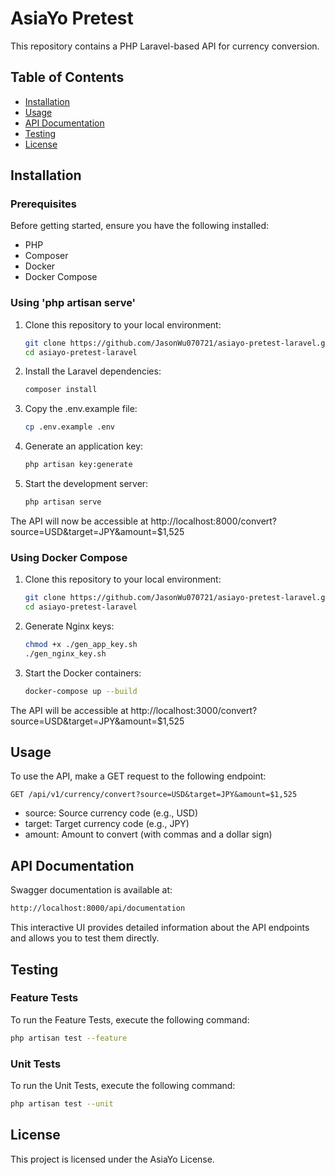 # AsiaYo Pretest

This repository contains a PHP Laravel-based API for currency conversion.

## Table of Contents

- [Installation](#installation)
- [Usage](#usage)
- [API Documentation](#api-documentation)
- [Testing](#testing)
- [License](#license)

## Installation

### Prerequisites

Before getting started, ensure you have the following installed:

- PHP
- Composer
- Docker
- Docker Compose

### Using 'php artisan serve'

1. Clone this repository to your local environment:

   ```sh
   git clone https://github.com/JasonWu070721/asiayo-pretest-laravel.git
   cd asiayo-pretest-laravel
   ```

2. Install the Laravel dependencies:

   ```sh
   composer install
   ```

3. Copy the .env.example file:

   ```sh
   cp .env.example .env
   ```

4. Generate an application key:

   ```sh
   php artisan key:generate
   ```

5. Start the development server:

   ```sh
   php artisan serve
   ```

The API will now be accessible at http://localhost:8000/convert?source=USD&target=JPY&amount=$1,525

### Using Docker Compose

1. Clone this repository to your local environment:

   ```sh
   git clone https://github.com/JasonWu070721/asiayo-pretest-laravel.git
   cd asiayo-pretest-laravel
   ```

2. Generate Nginx keys:

   ```sh
   chmod +x ./gen_app_key.sh
   ./gen_nginx_key.sh
   ```

3. Start the Docker containers:

   ```sh
   docker-compose up --build
   ```

The API will be accessible at http://localhost:3000/convert?source=USD&target=JPY&amount=$1,525

## Usage

To use the API, make a GET request to the following endpoint:

```text
GET /api/v1/currency/convert?source=USD&target=JPY&amount=$1,525
```

- source: Source currency code (e.g., USD)
- target: Target currency code (e.g., JPY)
- amount: Amount to convert (with commas and a dollar sign)

## API Documentation

Swagger documentation is available at:

```sh
http://localhost:8000/api/documentation
```

This interactive UI provides detailed information about the API endpoints and allows you to test them directly.

## Testing

### Feature Tests

To run the Feature Tests, execute the following command:

```sh
php artisan test --feature
```

### Unit Tests

To run the Unit Tests, execute the following command:

```sh
php artisan test --unit
```

## License

This project is licensed under the AsiaYo License.

